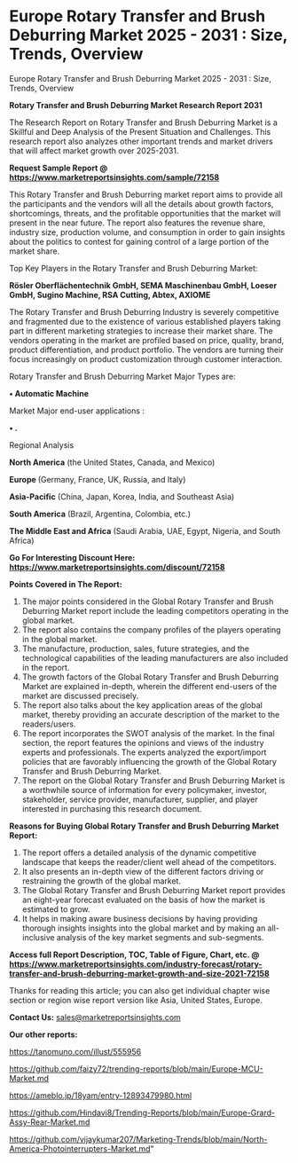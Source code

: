 # Europe Rotary Transfer and Brush Deburring Market 2025 - 2031 : Size, Trends, Overview
Europe Rotary Transfer and Brush Deburring Market 2025 - 2031 : Size, Trends, Overview

<strong>Rotary Transfer and Brush Deburring Market Research Report 2031</strong>

The Research Report on Rotary Transfer and Brush Deburring Market is a Skillful and Deep Analysis of the Present Situation and Challenges. This research report also analyzes other important trends and market drivers that will affect market growth over 2025-2031.

<strong>Request Sample Report @ <a href=https://www.marketreportsinsights.com/sample/72158>https://www.marketreportsinsights.com/sample/72158</a></strong>

This Rotary Transfer and Brush Deburring market report aims to provide all the participants and the vendors will all the details about growth factors, shortcomings, threats, and the profitable opportunities that the market will present in the near future. The report also features the revenue share, industry size, production volume, and consumption in order to gain insights about the politics to contest for gaining control of a large portion of the market share.

Top Key Players in the Rotary Transfer and Brush Deburring Market:

<strong>Rösler Oberflächentechnik GmbH, SEMA Maschinenbau GmbH, Loeser GmbH, Sugino Machine, RSA Cutting, Abtex, AXIOME</strong>

The Rotary Transfer and Brush Deburring Industry is severely competitive and fragmented due to the existence of various established players taking part in different marketing strategies to increase their market share. The vendors operating in the market are profiled based on price, quality, brand, product differentiation, and product portfolio. The vendors are turning their focus increasingly on product customization through customer interaction.

Rotary Transfer and Brush Deburring Market Major Types are:

<strong>• Automatic Machine</strong>

Market Major end-user applications :

<strong>• .</strong>

Regional Analysis

</u><strong><b>North America</b></strong> (the United States, Canada, and Mexico)

<strong><b>Europe </b></strong>(Germany, France, UK, Russia, and Italy)

<strong><b>Asia-Pacific</b></strong> (China, Japan, Korea, India, and Southeast Asia)

<strong><b>South America</b></strong> (Brazil, Argentina, Colombia, etc.)

<strong><b>The Middle East and Africa</b></strong> (Saudi Arabia, UAE, Egypt, Nigeria, and South Africa)

<strong>Go For Interesting Discount Here: <a href=https://www.marketreportsinsights.com/discount/72158>https://www.marketreportsinsights.com/discount/72158</a></strong>

<strong>Points Covered in The Report:</strong>
<ol>
  <li>The major points considered in the Global Rotary Transfer and Brush Deburring Market report include the leading competitors operating in the global market.</li>
  <li>The report also contains the company profiles of the players operating in the global market.</li>
  <li>The manufacture, production, sales, future strategies, and the technological capabilities of the leading manufacturers are also included in the report.</li>
  <li>The growth factors of the Global Rotary Transfer and Brush Deburring Market are explained in-depth, wherein the different end-users of the market are discussed precisely.</li>
  <li>The report also talks about the key application areas of the global market, thereby providing an accurate description of the market to the readers/users.</li>
  <li>The report incorporates the SWOT analysis of the market. In the final section, the report features the opinions and views of the industry experts and professionals. The experts analyzed the export/import policies that are favorably influencing the growth of the Global Rotary Transfer and Brush Deburring Market.</li>
  <li>The report on the Global Rotary Transfer and Brush Deburring Market is a worthwhile source of information for every policymaker, investor, stakeholder, service provider, manufacturer, supplier, and player interested in purchasing this research document.</li>
</ol>
<strong>Reasons for Buying Global Rotary Transfer and Brush Deburring Market Report:</strong>

<ol>
  <li>The report offers a detailed analysis of the dynamic competitive landscape that keeps the reader/client well ahead of the competitors.</li>
  <li>It also presents an in-depth view of the different factors driving or restraining the growth of the global market.</li>
  <li>The Global Rotary Transfer and Brush Deburring Market report provides an eight-year forecast evaluated on the basis of how the market is estimated to grow.</li>
  <li>It helps in making aware business decisions by having providing thorough insights insights into the global market and by making an all-inclusive analysis of the key market segments and sub-segments.</li>
</ol>
<strong>Access full Report Description, TOC, Table of Figure, Chart, etc. @ <a href=https://www.marketreportsinsights.com/industry-forecast/rotary-transfer-and-brush-deburring-market-growth-and-size-2021-72158>https://www.marketreportsinsights.com/industry-forecast/rotary-transfer-and-brush-deburring-market-growth-and-size-2021-72158</a></strong>


Thanks for reading this article; you can also get individual chapter wise section or region wise report version like Asia, United States, Europe.

<strong>Contact Us:</strong>
sales@marketreportsinsights.com

<strong>Our other reports:</strong>

<a href=https://tanomuno.com/illust/555956>https://tanomuno.com/illust/555956</a>

<a href=https://github.com/faizy72/trending-reports/blob/main/Europe-MCU-Market.md>https://github.com/faizy72/trending-reports/blob/main/Europe-MCU-Market.md</a>

<a href=https://ameblo.jp/18yam/entry-12893479980.html>https://ameblo.jp/18yam/entry-12893479980.html</a>

<a href=https://github.com/Hindavi8/Trending-Reports/blob/main/Europe-Grard-Assy-Rear-Market.md>https://github.com/Hindavi8/Trending-Reports/blob/main/Europe-Grard-Assy-Rear-Market.md</a>

<a href=https://github.com/vijaykumar207/Marketing-Trends/blob/main/North-America-Photointerrupters-Market.md>https://github.com/vijaykumar207/Marketing-Trends/blob/main/North-America-Photointerrupters-Market.md</a>"
